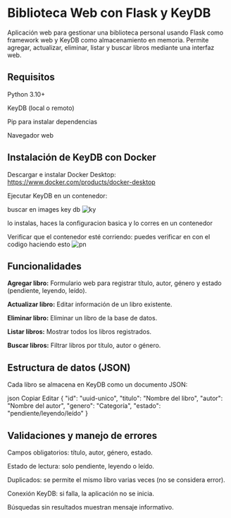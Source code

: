 # Biblioteca Web con Flask y KeyDB

Aplicación web para gestionar una biblioteca personal usando Flask como framework web y KeyDB como almacenamiento en memoria. Permite agregar, actualizar, eliminar, listar y buscar libros mediante una interfaz web.

## Requisitos
Python 3.10+

KeyDB (local o remoto)

Pip para instalar dependencias

Navegador web

## Instalación de KeyDB con Docker
Descargar e instalar Docker Desktop: https://www.docker.com/products/docker-desktop

Ejecutar KeyDB en un contenedor:

buscar en images key db
![ky](https://github.com/user-attachments/assets/10db0bbd-eb1b-408b-9a6f-7c8f96f62345)


lo instalas, haces la configuracion basica y lo corres en un contenedor

Verificar que el contenedor esté corriendo: puedes verificar en con el codigo haciendo esto
![pn](https://github.com/user-attachments/assets/bd02d1f1-3972-450f-9195-dca81ca6667f)


## Funcionalidades
**Agregar libro:** Formulario web para registrar título, autor, género y estado (pendiente, leyendo, leído).

**Actualizar libro:** Editar información de un libro existente.

**Eliminar libro:** Eliminar un libro de la base de datos.

**Listar libros:** Mostrar todos los libros registrados.

**Buscar libros:** Filtrar libros por título, autor o género.

## Estructura de datos (JSON)
Cada libro se almacena en KeyDB como un documento JSON:

json
Copiar
Editar
{
  "id": "uuid-unico",
  "titulo": "Nombre del libro",
  "autor": "Nombre del autor",
  "genero": "Categoría",
  "estado": "pendiente/leyendo/leído"
}

## Validaciones y manejo de errores
Campos obligatorios: título, autor, género, estado.

Estado de lectura: solo pendiente, leyendo o leído.

Duplicados: se permite el mismo libro varias veces (no se considera error).

Conexión KeyDB: si falla, la aplicación no se inicia.

Búsquedas sin resultados muestran mensaje informativo.

